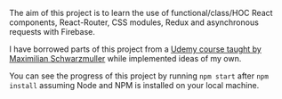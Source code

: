 The aim of this project is to learn the use of functional/class/HOC React components, React-Router, CSS modules, Redux and asynchronous requests with Firebase.

I have borrowed parts of this project from a [Udemy course taught by Maximilian Schwarzmuller](https://www.udemy.com/react-the-complete-guide-incl-redux/) while implemented ideas of my own.

You can see the progress of this project by running ```npm start``` after ```npm install``` assuming Node and NPM is installed on your local machine.
